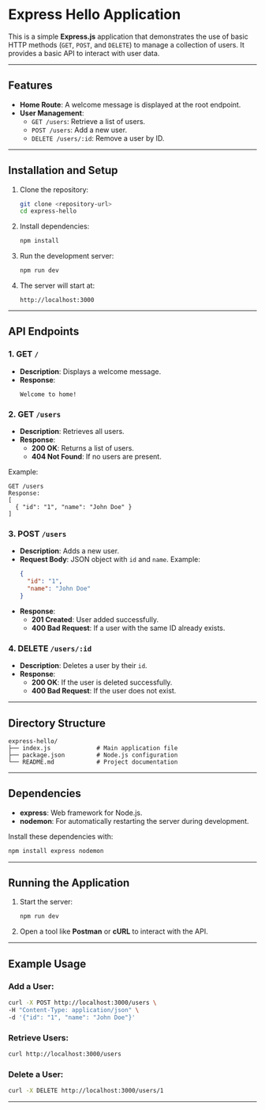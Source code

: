 # Express Hello Application

This is a simple **Express.js** application that demonstrates the use of basic HTTP methods (`GET`, `POST`, and `DELETE`) to manage a collection of users. It provides a basic API to interact with user data.

---

## Features

- **Home Route**: A welcome message is displayed at the root endpoint.
- **User Management**:
  - `GET /users`: Retrieve a list of users.
  - `POST /users`: Add a new user.
  - `DELETE /users/:id`: Remove a user by ID.

---

## Installation and Setup

1. Clone the repository:
   ```bash
   git clone <repository-url>
   cd express-hello
   ```

2. Install dependencies:
   ```bash
   npm install
   ```

3. Run the development server:
   ```bash
   npm run dev
   ```

4. The server will start at:
   ```
   http://localhost:3000
   ```

---

## API Endpoints

### 1. **GET `/`**
   - **Description**: Displays a welcome message.
   - **Response**: 
     ```
     Welcome to home!
     ```

### 2. **GET `/users`**
   - **Description**: Retrieves all users.
   - **Response**:
     - **200 OK**: Returns a list of users.
     - **404 Not Found**: If no users are present.

   Example:
   ```
   GET /users
   Response:
   [
     { "id": "1", "name": "John Doe" }
   ]
   ```

### 3. **POST `/users`**
   - **Description**: Adds a new user.
   - **Request Body**: JSON object with `id` and `name`.
     Example:
     ```json
     {
       "id": "1",
       "name": "John Doe"
     }
     ```
   - **Response**:
     - **201 Created**: User added successfully.
     - **400 Bad Request**: If a user with the same ID already exists.

### 4. **DELETE `/users/:id`**
   - **Description**: Deletes a user by their `id`.
   - **Response**:
     - **200 OK**: If the user is deleted successfully.
     - **400 Bad Request**: If the user does not exist.

---

## Directory Structure

```
express-hello/
├── index.js             # Main application file
├── package.json         # Node.js configuration
└── README.md            # Project documentation
```

---

## Dependencies

- **express**: Web framework for Node.js.
- **nodemon**: For automatically restarting the server during development.

Install these dependencies with:
```bash
npm install express nodemon
```

---

## Running the Application

1. Start the server:
   ```bash
   npm run dev
   ```

2. Open a tool like **Postman** or **cURL** to interact with the API.

---

## Example Usage

### Add a User:
```bash
curl -X POST http://localhost:3000/users \
-H "Content-Type: application/json" \
-d '{"id": "1", "name": "John Doe"}'
```

### Retrieve Users:
```bash
curl http://localhost:3000/users
```

### Delete a User:
```bash
curl -X DELETE http://localhost:3000/users/1
```

---